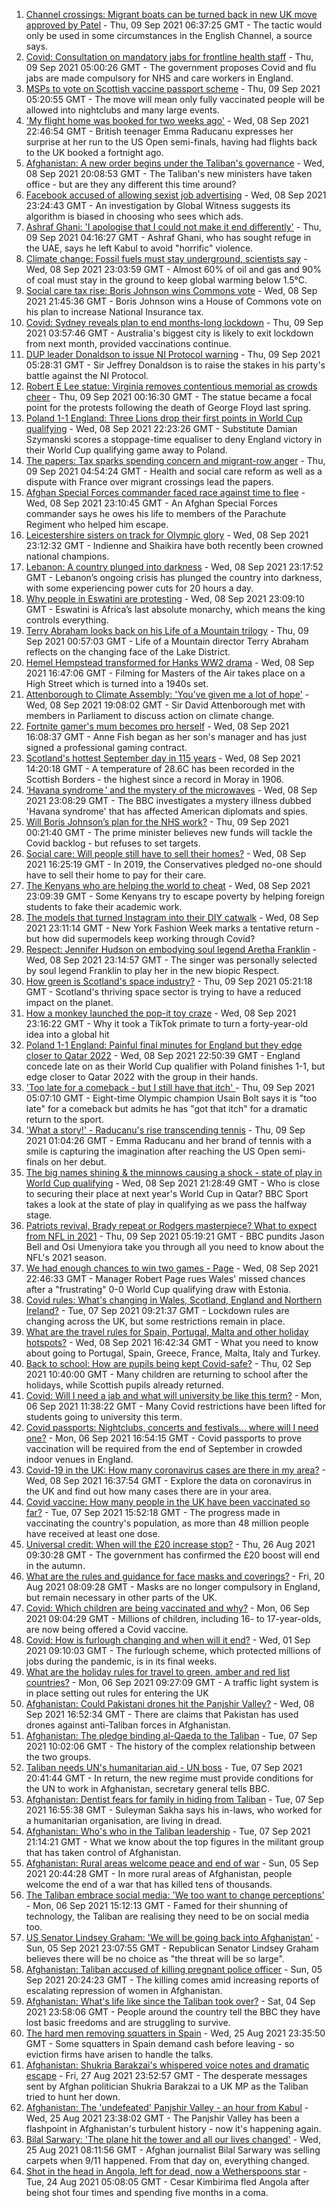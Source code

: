 1. [Channel crossings: Migrant boats can be turned back in new UK move approved by Patel](https://www.bbc.co.uk/news/uk-58495948?at_medium=RSS&at_campaign=KARANGA) - Thu, 09 Sep 2021 06:37:25 GMT - The tactic would only be used in some circumstances in the English Channel, a source says.
2. [Covid: Consultation on mandatory jabs for frontline health staff](https://www.bbc.co.uk/news/uk-58496967?at_medium=RSS&at_campaign=KARANGA) - Thu, 09 Sep 2021 05:00:26 GMT - The government proposes Covid and flu jabs are made compulsory for NHS and care workers in England.
3. [MSPs to vote on Scottish vaccine passport scheme](https://www.bbc.co.uk/news/uk-scotland-scotland-politics-58492663?at_medium=RSS&at_campaign=KARANGA) - Thu, 09 Sep 2021 05:20:55 GMT - The move will mean only fully vaccinated people will be allowed into nightclubs and many large events.
4. ['My flight home was booked for two weeks ago'](https://www.bbc.co.uk/sport/tennis/58495531?at_medium=RSS&at_campaign=KARANGA) - Wed, 08 Sep 2021 22:46:54 GMT - British teenager Emma Raducanu expresses her surprise at her run to the US Open semi-finals, having had flights back to the UK booked a fortnight ago.
5. [Afghanistan: A new order begins under the Taliban's governance](https://www.bbc.co.uk/news/world-asia-58495112?at_medium=RSS&at_campaign=KARANGA) - Wed, 08 Sep 2021 20:08:53 GMT - The Taliban's new ministers have taken office - but are they any different this time around?
6. [Facebook accused of allowing sexist job advertising](https://www.bbc.co.uk/news/technology-58487026?at_medium=RSS&at_campaign=KARANGA) - Wed, 08 Sep 2021 23:24:43 GMT - An investigation by Global Witness suggests its algorithm is biased in choosing who sees which ads.
7. [Ashraf Ghani: 'I apologise that I could not make it end differently'](https://www.bbc.co.uk/news/world-asia-58496410?at_medium=RSS&at_campaign=KARANGA) - Thu, 09 Sep 2021 04:16:27 GMT - Ashraf Ghani, who has sought refuge in the UAE, says he left Kabul to avoid "horrific" violence.
8. [Climate change: Fossil fuels must stay underground, scientists say](https://www.bbc.co.uk/news/science-environment-58494391?at_medium=RSS&at_campaign=KARANGA) - Wed, 08 Sep 2021 23:03:59 GMT - Almost 60% of oil and gas and 90% of coal must stay in the ground to keep global warming below 1.5°C.
9. [Social care tax rise: Boris Johnson wins Commons vote](https://www.bbc.co.uk/news/uk-politics-58492169?at_medium=RSS&at_campaign=KARANGA) - Wed, 08 Sep 2021 21:45:36 GMT - Boris Johnson wins a House of Commons vote on his plan to increase National Insurance tax.
10. [Covid: Sydney reveals plan to end months-long lockdown](https://www.bbc.co.uk/news/world-australia-58496667?at_medium=RSS&at_campaign=KARANGA) - Thu, 09 Sep 2021 03:57:46 GMT - Australia's biggest city is likely to exit lockdown from next month, provided vaccinations continue.
11. [DUP leader Donaldson to issue NI Protocol warning](https://www.bbc.co.uk/news/uk-northern-ireland-58494209?at_medium=RSS&at_campaign=KARANGA) - Thu, 09 Sep 2021 05:28:31 GMT - Sir Jeffrey Donaldson is to raise the stakes in his party's battle against the NI Protocol.
12. [Robert E Lee statue: Virginia removes contentious memorial as crowds cheer](https://www.bbc.co.uk/news/world-us-canada-58491967?at_medium=RSS&at_campaign=KARANGA) - Thu, 09 Sep 2021 00:16:30 GMT - The statue became a focal point for the protests following the death of George Floyd last spring.
13. [Poland 1-1 England: Three Lions drop their first points in World Cup qualifying](https://www.bbc.co.uk/sport/football/58404777?at_medium=RSS&at_campaign=KARANGA) - Wed, 08 Sep 2021 22:23:26 GMT - Substitute Damian Szymanski scores a stoppage-time equaliser to deny England victory in their World Cup qualifying game away to Poland.
14. [The papers: Tax sparks spending concern and migrant-row anger](https://www.bbc.co.uk/news/blogs-the-papers-58495934?at_medium=RSS&at_campaign=KARANGA) - Thu, 09 Sep 2021 04:54:24 GMT - Health and social care reform as well as a dispute with France over migrant crossings lead the papers.
15. [Afghan Special Forces commander faced race against time to flee](https://www.bbc.co.uk/news/world-asia-58490568?at_medium=RSS&at_campaign=KARANGA) - Wed, 08 Sep 2021 23:10:45 GMT - An Afghan Special Forces commander says he owes his life to members of the Parachute Regiment who helped him escape.
16. [Leicestershire sisters on track for Olympic glory](https://www.bbc.co.uk/news/uk-england-leicestershire-58270963?at_medium=RSS&at_campaign=KARANGA) - Wed, 08 Sep 2021 23:12:32 GMT - Indienne and Shaikira have both recently been crowned national champions.
17. [Lebanon: A country plunged into darkness](https://www.bbc.co.uk/news/world-middle-east-58494832?at_medium=RSS&at_campaign=KARANGA) - Wed, 08 Sep 2021 23:17:52 GMT - Lebanon’s ongoing crisis has plunged the country into darkness, with some experiencing power cuts for 20 hours a day.
18. [Why people in Eswatini are protesting](https://www.bbc.co.uk/news/world-africa-58492598?at_medium=RSS&at_campaign=KARANGA) - Wed, 08 Sep 2021 23:09:10 GMT - Eswatini is Africa’s last absolute monarchy, which means the king controls everything.
19. [Terry Abraham looks back on his Life of a Mountain trilogy](https://www.bbc.co.uk/news/uk-england-cumbria-58394918?at_medium=RSS&at_campaign=KARANGA) - Thu, 09 Sep 2021 00:57:03 GMT - Life of a Mountain director Terry Abraham reflects on the changing face of the Lake District.
20. [Hemel Hempstead transformed for Hanks WW2 drama](https://www.bbc.co.uk/news/uk-england-beds-bucks-herts-58488046?at_medium=RSS&at_campaign=KARANGA) - Wed, 08 Sep 2021 16:47:06 GMT - Filming for Masters of the Air takes place on a High Street which is turned into a 1940s set.
21. [Attenborough to Climate Assembly: 'You've given me a lot of hope'](https://www.bbc.co.uk/news/science-environment-58495142?at_medium=RSS&at_campaign=KARANGA) - Wed, 08 Sep 2021 19:08:02 GMT - Sir David Attenborough met with members in Parliament to discuss action on climate change.
22. [Fortnite gamer's mum becomes pro herself](https://www.bbc.co.uk/news/technology-58487025?at_medium=RSS&at_campaign=KARANGA) - Wed, 08 Sep 2021 16:08:37 GMT - Anne Fish began as her son's manager and has just signed a professional gaming contract.
23. [Scotland's hottest September day in 115 years](https://www.bbc.co.uk/news/uk-scotland-south-scotland-58491958?at_medium=RSS&at_campaign=KARANGA) - Wed, 08 Sep 2021 14:20:18 GMT - A temperature of 28.6C has been recorded in the Scottish Borders - the highest since a record in Moray in 1906.
24. [‘Havana syndrome ’ and the mystery of the microwaves](https://www.bbc.co.uk/news/world-58396698?at_medium=RSS&at_campaign=KARANGA) - Wed, 08 Sep 2021 23:08:29 GMT - The BBC investigates a mystery illness dubbed 'Havana syndrome' that has affected American diplomats and spies.
25. [Will Boris Johnson’s plan for the NHS work?](https://www.bbc.co.uk/news/health-58480863?at_medium=RSS&at_campaign=KARANGA) - Thu, 09 Sep 2021 00:21:40 GMT - The prime minister believes new funds will tackle the Covid backlog - but refuses to set targets.
26. [Social care: Will people still have to sell their homes?](https://www.bbc.co.uk/news/58486476?at_medium=RSS&at_campaign=KARANGA) - Wed, 08 Sep 2021 16:25:19 GMT - In 2019, the Conservatives pledged no-one should have to sell their home to pay for their care.
27. [The Kenyans who are helping the world to cheat](https://www.bbc.co.uk/news/blogs-trending-58465189?at_medium=RSS&at_campaign=KARANGA) - Wed, 08 Sep 2021 23:09:39 GMT - Some Kenyans try to escape poverty by helping foreign students to fake their academic work.
28. [The models that turned Instagram into their DIY catwalk](https://www.bbc.co.uk/news/business-58474185?at_medium=RSS&at_campaign=KARANGA) - Wed, 08 Sep 2021 23:11:14 GMT - New York Fashion Week marks a tentative return - but how did supermodels keep working through Covid?
29. [Respect: Jennifer Hudson on embodying soul legend Aretha Franklin](https://www.bbc.co.uk/news/entertainment-arts-57867411?at_medium=RSS&at_campaign=KARANGA) - Wed, 08 Sep 2021 23:14:57 GMT - The singer was personally selected by soul legend Franklin to play her in the new biopic Respect.
30. [How green is Scotland's space industry?](https://www.bbc.co.uk/news/uk-scotland-highlands-islands-58190702?at_medium=RSS&at_campaign=KARANGA) - Thu, 09 Sep 2021 05:21:18 GMT - Scotland's thriving space sector is trying to have a reduced impact on the planet.
31. [How a monkey launched the pop-it toy craze](https://www.bbc.co.uk/news/business-58408570?at_medium=RSS&at_campaign=KARANGA) - Wed, 08 Sep 2021 23:16:22 GMT - Why it took a TikTok primate to turn a forty-year-old idea into a global hit
32. [Poland 1-1 England: Painful final minutes for England but they edge closer to Qatar 2022](https://www.bbc.co.uk/sport/football/58492134?at_medium=RSS&at_campaign=KARANGA) - Wed, 08 Sep 2021 22:50:39 GMT - England concede late on as their World Cup qualifier with Poland finishes 1-1, but edge closer to Qatar 2022 with the group in their hands.
33. ['Too late for a comeback - but I still have that itch' ](https://www.bbc.co.uk/sport/athletics/58493570?at_medium=RSS&at_campaign=KARANGA) - Thu, 09 Sep 2021 05:07:10 GMT - Eight-time Olympic champion Usain Bolt says it is "too late" for a comeback but admits he has "got that itch" for a dramatic return to the sport.
34. ['What a story!' - Raducanu's rise transcending tennis](https://www.bbc.co.uk/sport/tennis/58496385?at_medium=RSS&at_campaign=KARANGA) - Thu, 09 Sep 2021 01:04:26 GMT - Emma Raducanu and her brand of tennis with a smile is capturing the imagination after reaching the US Open semi-finals on her debut.
35. [The big names shining & the minnows causing a shock - state of play in World Cup qualifying](https://www.bbc.co.uk/sport/football/58482743?at_medium=RSS&at_campaign=KARANGA) - Wed, 08 Sep 2021 21:28:49 GMT - Who is close to securing their place at next year's World Cup in Qatar? BBC Sport takes a look at the state of play in qualifying as we pass the halfway stage.
36. [Patriots revival, Brady repeat or Rodgers masterpiece? What to expect from NFL in 2021](https://www.bbc.co.uk/sport/american-football/58215682?at_medium=RSS&at_campaign=KARANGA) - Thu, 09 Sep 2021 05:19:21 GMT - BBC pundits Jason Bell and Osi Umenyiora take you through all you need to know about the NFL's 2021 season.
37. [We had enough chances to win two games - Page](https://www.bbc.co.uk/sport/av/football/58495839?at_medium=RSS&at_campaign=KARANGA) - Wed, 08 Sep 2021 22:46:33 GMT - Manager Robert Page rues Wales' missed chances after a "frustrating" 0-0 World Cup qualifying draw with Estonia.
38. [Covid rules: What's changing in Wales, Scotland, England and Northern Ireland?](https://www.bbc.co.uk/news/explainers-52530518?at_medium=RSS&at_campaign=KARANGA) - Tue, 07 Sep 2021 09:21:37 GMT - Lockdown rules are changing across the UK, but some restrictions remain in place.
39. [What are the travel rules for Spain, Portugal, Malta and other holiday hotspots?](https://www.bbc.co.uk/news/explainers-56997931?at_medium=RSS&at_campaign=KARANGA) - Wed, 08 Sep 2021 16:42:34 GMT - What you need to know about going to Portugal, Spain, Greece, France, Malta, Italy and Turkey.
40. [Back to school: How are pupils being kept Covid-safe?](https://www.bbc.co.uk/news/education-51643556?at_medium=RSS&at_campaign=KARANGA) - Thu, 02 Sep 2021 10:40:00 GMT - Many children are returning to school after the holidays, while Scottish pupils already returned.
41. [Covid: Will I need a jab and what will university be like this term?](https://www.bbc.co.uk/news/explainers-52753913?at_medium=RSS&at_campaign=KARANGA) - Mon, 06 Sep 2021 11:38:22 GMT - Many Covid restrictions have been lifted for students going to university this term.
42. [Covid passports: Nightclubs, concerts and festivals... where will I need one?](https://www.bbc.co.uk/news/explainers-55718553?at_medium=RSS&at_campaign=KARANGA) - Mon, 06 Sep 2021 16:54:15 GMT - Covid passports to prove vaccination will be required from the end of September in crowded indoor venues in England.
43. [Covid-19 in the UK: How many coronavirus cases are there in my area?](https://www.bbc.co.uk/news/uk-51768274?at_medium=RSS&at_campaign=KARANGA) - Wed, 08 Sep 2021 16:37:54 GMT - Explore the data on coronavirus in the UK and find out how many cases there are in your area.
44. [Covid vaccine: How many people in the UK have been vaccinated so far?](https://www.bbc.co.uk/news/health-55274833?at_medium=RSS&at_campaign=KARANGA) - Tue, 07 Sep 2021 15:52:18 GMT - The progress made in vaccinating the country's population, as more than 48 million people have received at least one dose.
45. [Universal credit: When will the £20 increase stop?](https://www.bbc.co.uk/news/uk-41487126?at_medium=RSS&at_campaign=KARANGA) - Thu, 26 Aug 2021 09:30:28 GMT - The government has confirmed the £20 boost will end in the autumn.
46. [What are the rules and guidance for face masks and coverings?](https://www.bbc.co.uk/news/health-51205344?at_medium=RSS&at_campaign=KARANGA) - Fri, 20 Aug 2021 08:09:28 GMT - Masks are no longer compulsory in England, but remain necessary in other parts of the UK.
47. [Covid: Which children are being vaccinated and why?](https://www.bbc.co.uk/news/health-57888429?at_medium=RSS&at_campaign=KARANGA) - Mon, 06 Sep 2021 09:04:29 GMT - Millions of children, including 16- to 17-year-olds, are now being offered a Covid vaccine.
48. [Covid: How is furlough changing and when will it end?](https://www.bbc.co.uk/news/explainers-52135342?at_medium=RSS&at_campaign=KARANGA) - Wed, 01 Sep 2021 09:10:03 GMT - The furlough scheme, which protected millions of jobs during the pandemic, is in its final weeks.
49. [What are the holiday rules for travel to green, amber and red list countries?](https://www.bbc.co.uk/news/explainers-52544307?at_medium=RSS&at_campaign=KARANGA) - Mon, 06 Sep 2021 09:27:09 GMT - A traffic light system is in place setting out rules for entering the UK
50. [Afghanistan: Could Pakistani drones hit the Panjshir Valley?](https://www.bbc.co.uk/news/58480299?at_medium=RSS&at_campaign=KARANGA) - Wed, 08 Sep 2021 16:52:34 GMT - There are claims that Pakistan has used drones against anti-Taliban forces in Afghanistan.
51. [Afghanistan: The pledge binding al-Qaeda to the Taliban](https://www.bbc.co.uk/news/world-asia-58473574?at_medium=RSS&at_campaign=KARANGA) - Tue, 07 Sep 2021 10:02:06 GMT - The history of the complex relationship between the two groups.
52. [Taliban needs UN's humanitarian aid - UN boss](https://www.bbc.co.uk/news/world-us-canada-58482840?at_medium=RSS&at_campaign=KARANGA) - Tue, 07 Sep 2021 20:41:44 GMT - In return, the new regime must provide conditions for the UN to work in Afghanistan, secretary general tells BBC.
53. [Afghanistan: Dentist fears for family in hiding from Taliban](https://www.bbc.co.uk/news/uk-england-cumbria-58474735?at_medium=RSS&at_campaign=KARANGA) - Tue, 07 Sep 2021 16:55:38 GMT - Suleyman Sakha says his in-laws, who worked for a humanitarian organisation, are living in dread.
54. [Afghanistan: Who's who in the Taliban leadership](https://www.bbc.co.uk/news/world-asia-58235639?at_medium=RSS&at_campaign=KARANGA) - Tue, 07 Sep 2021 21:14:21 GMT - What we know about the top figures in the militant group that has taken control of Afghanistan.
55. [Afghanistan: Rural areas welcome peace and end of war](https://www.bbc.co.uk/news/world-asia-58456955?at_medium=RSS&at_campaign=KARANGA) - Sun, 05 Sep 2021 20:44:28 GMT - In more rural areas of Afghanistan, people welcome the end of a war that has killed tens of thousands.
56. [The Taliban embrace social media: 'We too want to change perceptions'](https://www.bbc.co.uk/news/world-asia-58466939?at_medium=RSS&at_campaign=KARANGA) - Mon, 06 Sep 2021 15:12:13 GMT - Famed for their shunning of technology, the Taliban are realising they need to be on social media too.
57. [US Senator Lindsey Graham: 'We will be going back into Afghanistan'](https://www.bbc.co.uk/news/world-us-canada-58456953?at_medium=RSS&at_campaign=KARANGA) - Sun, 05 Sep 2021 23:07:55 GMT - Republican Senator Lindsey Graham believes there will be no choice as "the threat will be so large".
58. [Afghanistan: Taliban accused of killing pregnant police officer](https://www.bbc.co.uk/news/world-asia-58455826?at_medium=RSS&at_campaign=KARANGA) - Sun, 05 Sep 2021 20:24:23 GMT - The killing comes amid increasing reports of escalating repression of women in Afghanistan.
59. [Afghanistan: What's life like since the Taliban took over?](https://www.bbc.co.uk/news/world-asia-58434735?at_medium=RSS&at_campaign=KARANGA) - Sat, 04 Sep 2021 23:58:06 GMT - People around the country tell the BBC they have lost basic freedoms and are struggling to survive.
60. [The hard men removing squatters in Spain](https://www.bbc.co.uk/news/stories-58310532?at_medium=RSS&at_campaign=KARANGA) - Wed, 25 Aug 2021 23:35:50 GMT - Some squatters in Spain demand cash before leaving - so eviction firms have arisen to handle the talks.
61. [Afghanistan: Shukria Barakzai's whispered voice notes and dramatic escape](https://www.bbc.co.uk/news/world-asia-58345901?at_medium=RSS&at_campaign=KARANGA) - Fri, 27 Aug 2021 23:52:57 GMT - The desperate messages sent by Afghan politician Shukria Barakzai to a UK MP as the Taliban tried to hunt her down.
62. [Afghanistan: The 'undefeated' Panjshir Valley - an hour from Kabul](https://www.bbc.co.uk/news/world-asia-58329527?at_medium=RSS&at_campaign=KARANGA) - Wed, 25 Aug 2021 23:38:02 GMT - The Panjshir Valley has been a flashpoint in Afghanistan's turbulent history - now it's happening again.
63. [Bilal Sarwary: 'The plane hit the tower and all our lives changed'](https://www.bbc.co.uk/news/world-south-asia-58071592?at_medium=RSS&at_campaign=KARANGA) - Wed, 25 Aug 2021 08:11:56 GMT - Afghan journalist Bilal Sarwary was selling carpets when 9/11 happened. From that day on, everything changed.
64. [Shot in the head in Angola, left for dead, now a Wetherspoons star](https://www.bbc.co.uk/news/uk-58266180?at_medium=RSS&at_campaign=KARANGA) - Tue, 24 Aug 2021 05:08:05 GMT - Cesar Kimbirima fled Angola after being shot four times and spending five months in a coma.
